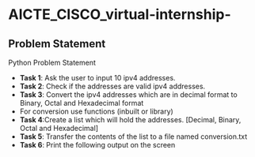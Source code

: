 # AICTE_CISCO_virtual-internship-

## Problem Statement
Python Problem Statement
- **Task 1**: Ask the user to input 10 ipv4 addresses.
- **Task 2**: Check if the addresses are valid ipv4 addresses. 
- **Task 3**: Convert the ipv4 addresses which are in decimal format to Binary, Octal and Hexadecimal format
- For conversion use functions (inbuilt or library) 
- **Task 4**:Create a list which will hold the addresses. [Decimal, Binary, Octal and Hexadecimal]
- **Task 5**: Transfer the contents of the list to a file named conversion.txt
- **Task 6**: Print the following output on the screen
